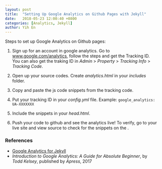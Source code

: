 ```yaml
---
layout: post
title:  "Setting Up Google Analytics on Github Pages with Jekyll"
date:   2018-05-23 12:00:40 +0800
categories: [Analytics, Jekyll]
author: Yih En
---
```


Steps to set up Google Analytics on Github pages:

1. Sign up for an account in google analytics. Go to www.google.com/analytics, follow the steps and get the Tracking ID. You can also get the traking ID in _Admin_ > _Property_ > _Tracking Info_ > _Tracking Code_.

2. Open up your source codes. Create _analytics.html_ in your _includes_ folder.

3. Copy and paste the js code snippets from the tracking code.

4. Put your tracking ID in your _config.yml_ file. Example: `google_analytics: UA-XXXXXXX`

5. Include the snippets in your _head.html_.

6. Push your code to github and see the analytics live! To verify, go to your live site and view source to check for the snippets on the <head>.

### References
- [Google Analytics for Jekyll](https://desiredpersona.com/google-analytics-jekyll/)
- _Introduction to Google Analytics: A Guide for Absolute Beginner_, by _Todd Kelsey_, published by _Apress_, 2017
